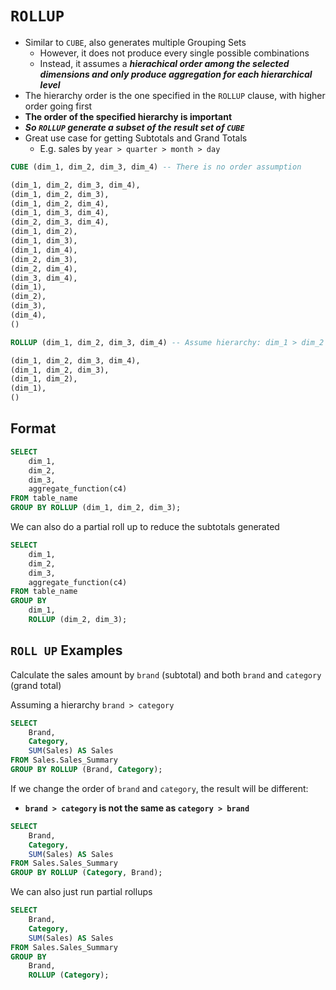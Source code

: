 # `ROLLUP`

- Similar to `CUBE`, also generates multiple Grouping Sets
  - However, it does not produce every single possible combinations
  - Instead, it assumes a ***hierachical order among the selected dimensions and only produce aggregation for each hierarchical level***
- The hierarchy order is the one specified in the `ROLLUP` clause, with higher order going first
- **The order of the specified hierarchy is important**
- ***So `ROLLUP` generate a subset of the result set of `CUBE`***
- Great use case for getting Subtotals and Grand Totals
  - E.g. sales by `year > quarter > month > day`

```sql
CUBE (dim_1, dim_2, dim_3, dim_4) -- There is no order assumption

(dim_1, dim_2, dim_3, dim_4), 
(dim_1, dim_2, dim_3),
(dim_1, dim_2, dim_4),
(dim_1, dim_3, dim_4),
(dim_2, dim_3, dim_4),
(dim_1, dim_2),
(dim_1, dim_3),
(dim_1, dim_4),
(dim_2, dim_3),
(dim_2, dim_4),
(dim_3, dim_4),
(dim_1),
(dim_2),
(dim_3), 
(dim_4),
()
```

```sql
ROLLUP (dim_1, dim_2, dim_3, dim_4) -- Assume hierarchy: dim_1 > dim_2 > dim_3 > dim_4

(dim_1, dim_2, dim_3, dim_4), 
(dim_1, dim_2, dim_3),
(dim_1, dim_2),
(dim_1),
()
```

## Format

```sql
SELECT
    dim_1,
    dim_2,
    dim_3,
    aggregate_function(c4)
FROM table_name
GROUP BY ROLLUP (dim_1, dim_2, dim_3);
```

We can also do a partial roll up to reduce the subtotals generated

```sql
SELECT
    dim_1,
    dim_2,
    dim_3,
    aggregate_function(c4)
FROM table_name
GROUP BY 
    dim_1,
    ROLLUP (dim_2, dim_3);
```

## `ROLL UP` Examples

Calculate the sales amount by `brand` (subtotal) and both `brand` and `category` (grand total)

Assuming a hierarchy `brand > category`

```sql
SELECT
    Brand,
    Category,
    SUM(Sales) AS Sales
FROM Sales.Sales_Summary
GROUP BY ROLLUP (Brand, Category);
```

If we change the order of `brand` and `category`, the result will be different:
  - **`brand > category` is not the same as `category > brand`**

```sql
SELECT
    Brand,
    Category,
    SUM(Sales) AS Sales
FROM Sales.Sales_Summary
GROUP BY ROLLUP (Category, Brand);
```

We can also just run partial rollups

```sql
SELECT
    Brand,
    Category,
    SUM(Sales) AS Sales
FROM Sales.Sales_Summary
GROUP BY
    Brand,
    ROLLUP (Category);
```
